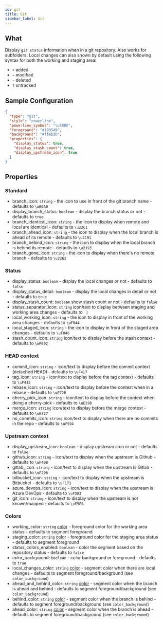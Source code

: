 ```yaml
---
id: git
title: Git
sidebar_label: Git
---
```


## What

Display `git status` information when in a git repository. Also works for subfolders.
Local changes can also shown by default using the following syntax for both the working and staging area:

- `+` added
- `~` modified
- `-` deleted
- `?` untracked

## Sample Configuration

```json
{
  "type": "git",
  "style": "powerline",
  "powerline_symbol": "\uE0B0",
  "foreground": "#193549",
  "background": "#ffeb3b",
  "properties": {
    "display_status": true,
    "display_stash_count": true,
    "display_upstream_icon": true
  }
}
```

## Properties

### Standard

- branch_icon: `string` - the icon to use in front of the git branch name - defaults to `\uE0A0 `
- display_branch_status: `boolean` - display the branch status or not - defaults to `true`
- branch_identical_icon: `string` - the icon to display when remote and local are identical - defaults to `\u2261`
- branch_ahead_icon: `string` - the icon to display when the local branch is ahead of its remote - defaults to `\u2191`
- branch_behind_icon: `string` - the icon to display when the local branch is behind its remote - defaults to `\u2193`
- branch_gone_icon: `string` - the icon to display when there's no remote branch - defaults to `\u2262`

### Status

- display_status: `boolean` - display the local changes or not - defaults to `false`
- display_status_detail: `boolean` - display the local changes in detail or not - defaults to `true`
- display_stash_count: `boolean` show stash count or not - defaults to `false`
- status_separator_icon: `string` icon/text to display between staging and working area changes - defaults to ` |`
- local_working_icon: `string` - the icon to display in front of the working area changes - defaults to `\uF044`
- local_staged_icon: `string` - the icon to display in front of the staged area changes - defaults to `\uF046`
- stash_count_icon: `string` icon/text to display before the stash context - defaults to `\uF692`

### HEAD context

- commit_icon: `string` - icon/text to display before the commit context (detached HEAD) - defaults to `\uF417`
- tag_icon: `string` - icon/text to display before the tag context - defaults to `\uF412`
- rebase_icon: `string` - icon/text to display before the context when in a rebase - defaults to `\uE728 `
- cherry_pick_icon: `string` - icon/text to display before the context when doing a cherry-pick - defaults to `\uE29B `
- merge_icon: `string` icon/text to display before the merge context - defaults to `\uE727 `
- no_commits_icon: `string` icon/text to display when there are no commits in the repo - defaults to `\uF594 `

### Upstream context

- display_upstream_icon: `boolean` - display upstream icon or not - defaults to `false`
- github_icon: `string` - icon/text to display when the upstream is Github - defaults to `\uF408 `
- gitlab_icon: `string` - icon/text to display when the upstream is Gitlab - defaults to `\uF296 `
- bitbucket_icon: `string` - icon/text to display when the upstream is Bitbucket - defaults to `\uF171 `
- azure_devops_icon: `string` - icon/text to display when the upstream is Azure DevOps - defaults to `\uFD03 `
- git_icon: `string` - icon/text to display when the upstream is not known/mapped - defaults to `\uE5FB `

### Colors

- working_color: `string` [color][colors] - foreground color for the working area status - defaults to segment foreground
- staging_color: `string` [color][colors] - foreground color for the staging area status - defaults to segment foreground
- status_colors_enabled: `boolean` - color the segment based on the repository status - defaults to `false`
- color_background: `boolean` - color background or foreground - defaults to `true`
- local_changes_color: `string` [color][colors] - segment color when there are local changes - defaults to segment
foreground/background (see `color_background`)
- ahead_and_behind_color: `string` [color][colors] - segment color when the branch is ahead and behind -
defaults to segment foreground/background (see `color_background`)
- behind_color: `string` [color][colors] - segment color when the branch is behind - defaults to segment
foreground/background (see `color_background`)
- ahead_color: `string` [color][colors] - segment color when the branch is ahead - defaults to segment
foreground/background (see `color_background`)

[colors]: /docs/configure#colors
